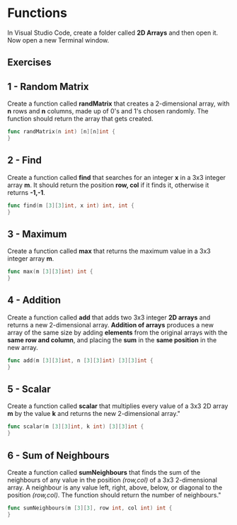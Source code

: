 # Functions

In Visual Studio Code, create a folder called **2D Arrays** and then open it. Now open a new Terminal window. 

## Exercises

## 1 - Random Matrix

Create a function called **randMatrix** that creates a 2-dimensional array, with **n** rows and **n** columns, made up of 0's and 1's chosen randomly.  The function should return the array that gets created.

```go
func randMatrix(n int) [n][n]int {
}
```

## 2 - Find

Create a function called **find** that searches for an integer **x** in a 3x3 integer array **m**.  It should return the position **row, col** if it finds it, otherwise it returns **-1,-1**.

```go
func find(m [3][3]int, x int) int, int {
}
```

## 3 - Maximum

Create a function called **max** that returns the maximum value in a 3x3  integer array **m**.

```go
func max(m [3][3]int) int {
}
```

## 4 - Addition

Create a function called **add** that adds two 3x3 integer **2D arrays** and returns a new 2-dimensional array. **Addition of arrays** produces a new array of the same size by adding **elements** from the original arrays with the **same row and column**, and placing the **sum** in the **same position** in the new array.

```go
func add(m [3][3]int, n [3][3]int) [3][3]int {
}
```

## 5 - Scalar

Create a function called **scalar** that multiplies every value of a 3x3 2D array **m** by the value **k** and returns the new 2-dimensional array."

```go
func scalar(m [3][3]int, k int) [3][3]int {
}
```

## 6 - Sum of Neighbours

Create a function called **sumNeighbours** that finds the sum of the neighbours of any value in the position _(row,col)_ of a 3x3 2-dimensional array.  A neighbour is any value left, right, above, below, or diagonal to the position _(row,col)_.  The function should return the number of neighbours."

```go
func sumNeighbours(m [3][3], row int, col int) int {
}
```
